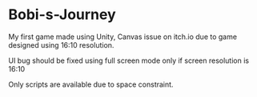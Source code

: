 # Bobi-s-Journey
My first game made using Unity, Canvas issue on itch.io due to game designed using 16:10 resolution.

UI bug should be fixed using full screen mode only if screen resolution is 16:10

Only scripts are available due to space constraint.

